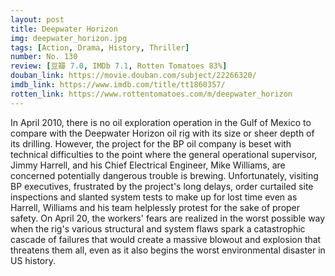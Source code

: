 ```yaml
---
layout: post 
title: Deepwater Horizon
img: deepwater_horizon.jpg
tags: [Action, Drama, History, Thriller]
number: No. 130
review: [豆瓣 7.0, IMDb 7.1, Rotten Tomatoes 83%]
douban_link: https://movie.douban.com/subject/22266320/
imdb_link: https://www.imdb.com/title/tt1860357/
rotten_link: https://www.rottentomatoes.com/m/deepwater_horizon
---
```


In April 2010, there is no oil exploration operation in the Gulf of Mexico to compare with the Deepwater Horizon oil rig with its size or sheer depth of its drilling. However, the project for the BP oil company is beset with technical difficulties to the point where the general operational supervisor, Jimmy Harrell, and his Chief Electrical Engineer, Mike Williams, are concerned potentially dangerous trouble is brewing. Unfortunately, visiting BP executives, frustrated by the project's long delays, order curtailed site inspections and slanted system tests to make up for lost time even as Harrell, Williams and his team helplessly protest for the sake of proper safety. On April 20, the workers' fears are realized in the worst possible way when the rig's various structural and system flaws spark a catastrophic cascade of failures that would create a massive blowout and explosion that threatens them all, even as it also begins the worst environmental disaster in US history.